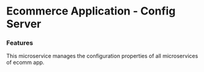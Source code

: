# Ecommerce Application - Config Server

### Features
This microservice manages the configuration properties of all microservices of ecomm app.